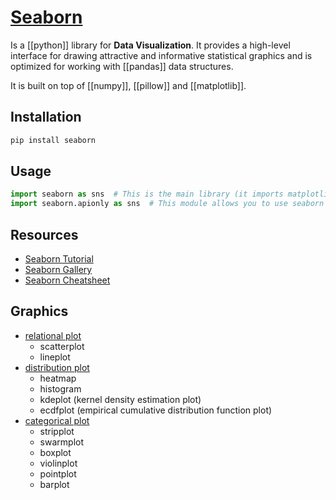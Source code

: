 # [Seaborn](https://seaborn.pydata.org/)

Is a [[python]] library for **Data Visualization**. It provides a high-level interface for drawing attractive and informative statistical graphics and is optimized for working with [[pandas]] data structures.

It is built on top of [[numpy]], [[pillow]] and [[matplotlib]].

## Installation
```bash
pip install seaborn
```

## Usage
```python
import seaborn as sns  # This is the main library (it imports matplotlib as well)
import seaborn.apionly as sns  # This module allows you to use seaborn without importing matplotlib
```

## Resources
- [Seaborn Tutorial](https://seaborn.pydata.org/tutorial.html)
- [Seaborn Gallery](https://seaborn.pydata.org/examples/index.html)
- [Seaborn Cheatsheet](https://s3.amazonaws.com/assets.datacamp.com/blog_assets/Python_Seaborn_Cheat_Sheet.pdf)

## Graphics
- [relational plot](replot.ipynb)
    - scatterplot
    - lineplot
- [distribution plot](displot.ipynb)
    - heatmap
    - histogram
    - kdeplot (kernel density estimation plot)
    - ecdfplot (empirical cumulative distribution function plot)
- [categorical plot](catplot.ipynb)
    - stripplot
    - swarmplot
    - boxplot
    - violinplot
    - pointplot
    - barplot

